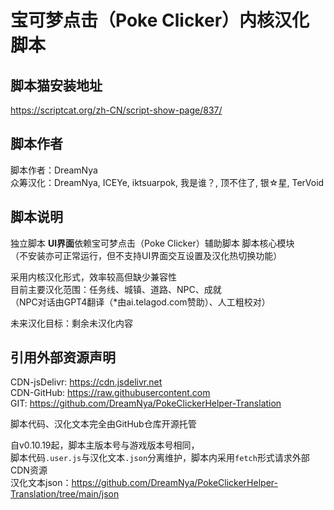 # 宝可梦点击（Poke Clicker）内核汉化脚本

## 脚本猫安装地址

<https://scriptcat.org/zh-CN/script-show-page/837/>

## 脚本作者

脚本作者：DreamNya  
众筹汉化：DreamNya, ICEYe, iktsuarpok, 我是谁？, 顶不住了, 银☆星, TerVoid  

## 脚本说明

独立脚本
**UI界面**依赖宝可梦点击（Poke Clicker）辅助脚本 脚本核心模块  
（不安装亦可正常运行，但不支持UI界面交互设置及汉化热切换功能）  

采用内核汉化形式，效率较高但缺少兼容性  
目前主要汉化范围：任务线、城镇、道路、NPC、成就  
（NPC对话由GPT4翻译（\*由ai.telagod.com赞助）、人工粗校对）

未来汉化目标：剩余未汉化内容

## 引用外部资源声明

CDN-jsDelivr: <https://cdn.jsdelivr.net>  
CDN-GitHub: <https://raw.githubusercontent.com>  
GIT: <https://github.com/DreamNya/PokeClickerHelper-Translation>  

脚本代码、汉化文本完全由GitHub仓库开源托管

自v0.10.19起，脚本主版本号与游戏版本号相同，  
脚本代码`.user.js`与汉化文本`.json`分离维护，脚本内采用`fetch`形式请求外部CDN资源  
汉化文本json：<https://github.com/DreamNya/PokeClickerHelper-Translation/tree/main/json>

